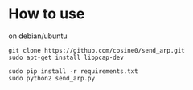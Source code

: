 How to use
=============
on debian/ubuntu
```
git clone https://github.com/cosine0/send_arp.git
sudo apt-get install libpcap-dev

sudo pip install -r requirements.txt  
sudo python2 send_arp.py  
```
